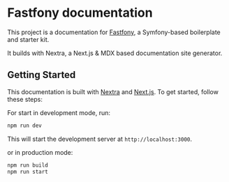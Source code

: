# Fastfony documentation

This project is a documentation for [Fastfony](https://fastfony.com), a Symfony-based boilerplate and starter kit.

It builds with Nextra, a Next.js & MDX based documentation site generator.

## Getting Started

This documentation is built with [Nextra](https://nextra.vercel.app/) and [Next.js](https://nextjs.org/). To get started, follow these steps:

For start in development mode, run:

```bash
npm run dev
```

This will start the development server at `http://localhost:3000`.

or in production mode:

```bash
npm run build
npm run start
```
